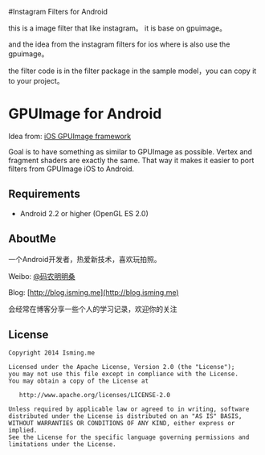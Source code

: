 #Instagram Filters for Android

this is a image filter that like instagram。
it is base on gpuimage。

and the idea from the instagram filters for ios where is also use the gpuimage。

the filter code is in the filter package in the sample model，you can copy it to your project。

# GPUImage for Android

Idea from: [iOS GPUImage framework](https://github.com/BradLarson/GPUImage)

Goal is to have something as similar to GPUImage as possible. Vertex and fragment shaders are exactly the same. That way it makes it easier to port filters from GPUImage iOS to Android.

## Requirements
* Android 2.2 or higher (OpenGL ES 2.0)


## AboutMe

一个Android开发者，热爱新技术，喜欢玩拍照。

Weibo: [@码农明明桑](http://www.weibo.com/mingmingsang)

Blog:  [http://blog.isming.me](http://blog.isming.me)

 会经常在博客分享一些个人的学习记录，欢迎你的关注



## License
    Copyright 2014 Isming.me

    Licensed under the Apache License, Version 2.0 (the "License");
    you may not use this file except in compliance with the License.
    You may obtain a copy of the License at

       http://www.apache.org/licenses/LICENSE-2.0

    Unless required by applicable law or agreed to in writing, software
    distributed under the License is distributed on an "AS IS" BASIS,
    WITHOUT WARRANTIES OR CONDITIONS OF ANY KIND, either express or implied.
    See the License for the specific language governing permissions and
    limitations under the License.